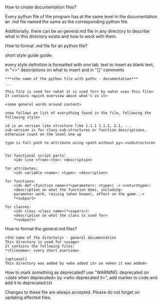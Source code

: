 How to create documentation files?

Every python file of the program has at the same level in the 
documentation an .md file named the same as the corresponding python 
file.

Additionally, there can be an general.md file in any directory to 
describe what in this directory exists and how to work with them.

How to format .md file for an python file?

short style guide guide:

every style definition is formatted with one tab. text to insert as
blank text, in "<>" descriptions on what to insert and in "\[\]" 
comments  

    ***<the name of the python file with path> - documentation***
    ___
    
    This file is used for <what it is used for> by <what uses this file>
    It contains <quick overview about what's in it>
    
    <some general words around content>
    
    <now follows an list of everything found in the file, following the following style>
    
    id is an version like structure like 1.1.1 1.1.2, 2.1, ...
    sub-version is for class-sub-structures or function descriptions,
    otherwise count on the level one up
    
    type is full path to attribute using <path without py>.<substructure>
    
    
    for functional script parts:
        <id> line <from>-<to>: <description>
        
    for attributes:
        <id> variable <name>: <type>: <description>   
    
    for functions:
        <id> def <function name>(*<parameter>: <type>) -> <returntype>:
        <description on what the function does, including:
        parameter work, raising (when known), affect on the game...>
        *<subpart>
     
    for classes:
        <id> class <class name>(*<supers>):
        <description on what the class is used for> 
        *<subpart>

How to format the general.md files?

    <the name of the directory> - general documentation
    This directory is used for <usage>
    It contains the following files:
    *<filename>: <very short overview>
    
    [optional]
    This directory was added by <who added it> on <when it was added>
    

How to mark something as deprecated?
use "WARNING: deprecated on \<date when deprecated\> by 
\<who deprecated it\>", add marker to code and add it to deprecated.txt

Changes to these file are always accepted. Please do not forget on
updating affected files.
     
    